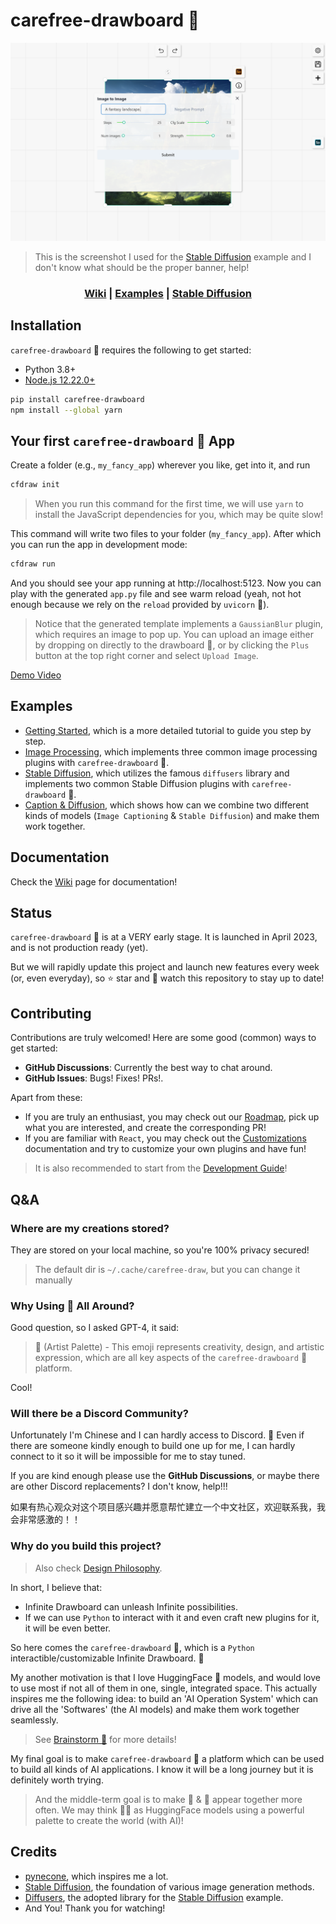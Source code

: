# carefree-drawboard 🎨

![Stable Diffusion](examples/assets/stable-diffusion.png)

> This is the screenshot I used for the [Stable Diffusion](https://github.com/carefree0910/carefree-drawboard/tree/dev/examples/stable_diffusion) example and I don't know what should be the proper banner, help!

<div align="center">

### [Wiki](https://github.com/carefree0910/carefree-drawboard/wiki) | [Examples](https://github.com/carefree0910/carefree-drawboard/tree/dev/examples) | [Stable Diffusion](https://github.com/carefree0910/carefree-drawboard/tree/dev/examples/stable_diffusion)

<div align="left">

## Installation

`carefree-drawboard` 🎨 requires the following to get started:

* Python 3.8+
* [Node.js 12.22.0+](https://nodejs.org/en/)

```bash
pip install carefree-drawboard
npm install --global yarn
```

## Your first `carefree-drawboard` 🎨 App

Create a folder (e.g., `my_fancy_app`) wherever you like, get into it, and run

```bash
cfdraw init
```

> When you run this command for the first time, we will use `yarn` to install the JavaScript dependencies for you, which may be quite slow!

This command will write two files to your folder (`my_fancy_app`). After which you can run the app in development mode:

```bash
cfdraw run
```

And you should see your app running at http://localhost:5123. Now you can play with the generated `app.py` file and see warm reload (yeah, not hot enough because we rely on the `reload` provided by `uvicorn` 🤣).

> Notice that the generated template implements a `GaussianBlur` plugin, which requires an image to pop up. You can upload an image either by dropping on directly to the drawboard 🎨, or by clicking the `Plus` button at the top right corner and select `Upload Image`.

[Demo Video](https://user-images.githubusercontent.com/15677328/232184463-627c2cd7-728a-49ce-93c6-7c878edc27b9.mp4)

## Examples

* [Getting Started](https://github.com/carefree0910/carefree-drawboard/wiki/Getting-Started), which is a more detailed tutorial to guide you step by step.
* [Image Processing](https://github.com/carefree0910/carefree-drawboard/tree/dev/examples/image_processing), which implements three common image processing plugins with `carefree-drawboard` 🎨.
* [Stable Diffusion](https://github.com/carefree0910/carefree-drawboard/tree/dev/examples/stable_diffusion), which utilizes the famous `diffusers` library and implements two common Stable Diffusion plugins with `carefree-drawboard` 🎨.
* [Caption & Diffusion](https://github.com/carefree0910/carefree-drawboard/tree/dev/examples/caption_and_diffusion), which shows how can we combine two different kinds of models (`Image Captioning` & `Stable Diffusion`) and make them work together.

## Documentation

Check the [Wiki](https://github.com/carefree0910/carefree-drawboard/wiki) page for documentation!

## Status

`carefree-drawboard` 🎨 is at a VERY early stage. It is launched in April 2023, and is not production ready (yet).

But we will rapidly update this project and launch new features every week (or, even everyday), so ⭐ star and 👀 watch this repository to stay up to date!

## Contributing

Contributions are truly welcomed! Here are some good (common) ways to get started:

* **GitHub Discussions**: Currently the best way to chat around.
* **GitHub Issues**: Bugs! Fixes! PRs!.

Apart from these:
* If you are truly an enthusiast, you may check out our [Roadmap](https://github.com/carefree0910/carefree-drawboard/wiki/Roadmap), pick up what you are interested, and create the corresponding PR!
* If you are familiar with `React`, you may check out the [Customizations](https://github.com/carefree0910/carefree-drawboard/wiki/Customizations) documentation and try to customize your own plugins and have fun!

> It is also recommended to start from the [Development Guide](https://github.com/carefree0910/carefree-drawboard/wiki/Development-Guide)!

## Q&A

### Where are my creations stored?

They are stored on your local machine, so you're 100% privacy secured!

> The default dir is `~/.cache/carefree-draw`, but you can change it manually 

### Why Using 🎨 All Around?

Good question, so I asked GPT-4, it said:

> 🎨 (Artist Palette) - This emoji represents creativity, design, and artistic expression, which are all key aspects of the `carefree-drawboard` 🎨 platform.

Cool!

### Will there be a Discord Community?

Unfortunately I'm Chinese and I can hardly access to Discord. 🤣 Even if there are someone kindly enough to build one up for me, I can hardly connect to it so it will be impossible for me to stay tuned.

If you are kind enough please use the **GitHub Discussions**, or maybe there are other Discord replacements? I don't know, help!!!

如果有热心观众对这个项目感兴趣并愿意帮忙建立一个中文社区，欢迎联系我，我会非常感激的！！

### Why do you build this project?

> Also check [Design Philosophy](https://github.com/carefree0910/carefree-drawboard/wiki/Design-Philosophy).

In short, I believe that:
* Infinite Drawboard can unleash Infinite possibilities.
* If we can use `Python` to interact with it and even craft new plugins for it, it will be even better.

So here comes the `carefree-drawboard` 🎨, which is a `Python` interactible/customizable Infinite Drawboard. 🎉

My another motivation is that I love HuggingFace 🤗 models, and would love to use most if not all of them in one, single, integrated space. This actually inspires me the following idea: to build an 'AI Operation System' which can drive all the 'Softwares' (the AI models) and make them work together seamlessly.

> See [Brainstorm 🧠](https://github.com/carefree0910/carefree-drawboard/wiki/Brainstorm-%F0%9F%A7%A0) for more details!

My final goal is to make `carefree-drawboard` 🎨 a platform which can be used to build all kinds of AI applications. I know it will be a long journey but it is definitely worth trying.

> And the middle-term goal is to make 🤗 & 🎨 appear together more often. We may think 🤗🎨 as HuggingFace models using a powerful palette to create the world (with AI)!

## Credits

- [pynecone](https://github.com/pynecone-io/pynecone), which inspires me a lot.
- [Stable Diffusion](https://github.com/CompVis/stable-diffusion), the foundation of various image generation methods.
- [Diffusers](https://github.com/huggingface/diffusers), the adopted library for the [Stable Diffusion](https://github.com/carefree0910/carefree-drawboard/tree/dev/examples/stable_diffusion) example.
- And You! Thank you for watching!
